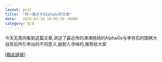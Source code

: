 ```yaml
---
layout: post
title:  "转一篇关于AIphaGo的文章"
date:   2016-03-10 18:05:39 +0800
category: 生活
---
```

<p>
  今天无意间看到这篇文章,讲述了最近传的沸沸扬扬的AIphaGo与李世石的围棋大战背后所引申出的不同意义,挺耐人寻味的,推荐给大家
</p>
<p>
<a href="http://www.yinwang.org/blog-cn/2016/03/09/alpha-go" target="_blank">[戳此链接]</a>
</p>

